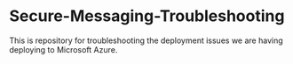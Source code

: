 # Secure-Messaging-Troubleshooting
This is repository for troubleshooting the deployment issues we are having deploying to Microsoft Azure.

